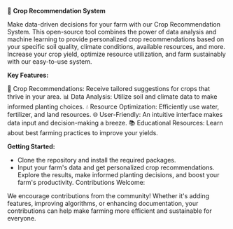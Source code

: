🌾 **Crop Recommendation System**

Make data-driven decisions for your farm with our Crop Recommendation System. This open-source tool combines the power of data analysis and machine learning to provide personalized crop recommendations based on your specific soil quality, climate conditions, available resources, and more. Increase your crop yield, optimize resource utilization, and farm sustainably with our easy-to-use system.

**Key Features:**

🌱 Crop Recommendations: Receive tailored suggestions for crops that thrive in your area.
📊 Data Analysis: Utilize soil and climate data to make informed planting choices.
💧 Resource Optimization: Efficiently use water, fertilizer, and land resources.
🌐 User-Friendly: An intuitive interface makes data input and decision-making a breeze.
📚 Educational Resources: Learn about best farming practices to improve your yields.

**Getting Started:**

- Clone the repository and install the required packages.
- Input your farm's data and get personalized crop recommendations.
Explore the results, make informed planting decisions, and boost your farm's productivity.
Contributions Welcome:

We encourage contributions from the community! Whether it's adding features, improving algorithms, or enhancing documentation, your contributions can help make farming more efficient and sustainable for everyone.
